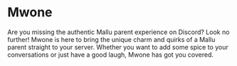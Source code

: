 # Mwone
Are you missing the authentic Mallu parent experience on Discord? Look no further! Mwone is here to bring the unique charm and quirks of a Mallu parent straight to your server. Whether you want to add some spice to your conversations or just have a good laugh, Mwone has got you covered.
